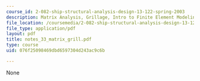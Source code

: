 ```yaml
---
course_id: 2-082-ship-structural-analysis-design-13-122-spring-2003
description: Matrix Analysis, Grillage, Intro to Finite Element Modeling
file_location: /coursemedia/2-082-ship-structural-analysis-design-13-122-spring-2003/076f25098469dbd6597304d243ac9c6b_notes_33_matrix_grill.pdf
file_type: application/pdf
layout: pdf
title: notes_33_matrix_grill.pdf
type: course
uid: 076f25098469dbd6597304d243ac9c6b

---
```

None